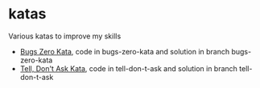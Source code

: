 # katas
Various katas to improve my skills

- [Bugs Zero Kata](https://github.com/martinsson/BugsZero-Kata), code in bugs-zero-kata and solution in branch bugs-zero-kata 
- [Tell, Don't Ask Kata](https://github.com/Archel/tell-don-t-ask-kata-php), code in tell-don-t-ask and solution in branch tell-don-t-ask
